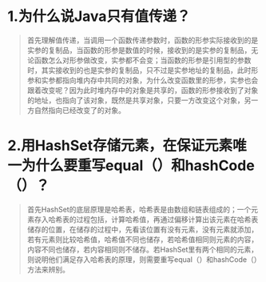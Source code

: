 # 1.为什么说Java只有值传递？
>首先理解值传递，当调用一个函数传递参数时，函数的形参实际接收到的是实参的复制品，当函数的形参是数值的时候，接收到的是实参的复制品，无论函数怎么对形参做改变，实参都不会变；当函数的形参是引用型的参数时，其实接收到的也是实参的复制品，只不过是实参地址的复制品，此时形参和实参都指向堆内存中共同的对象，为什么改变函数里的形参，实参也会跟着改变呢？因为此时堆内存中的对象是共享的，函数的形参接收到了对象的地址，也指向了该对象，既然是共享对象，只要一方改变这个对象，另一方自然指向已经改变了的对象。
# 2.用HashSet存储元素，在保证元素唯一为什么要重写equal（）和hashCode（）？
>首先HashSet的底层原理是哈希表，哈希表是由数组和链表组成的；一个元素存入哈希表的过程包括，计算哈希值，再通过偏移计算出该元素在哈希表储存的位置，在储存的过程中，先看该位置有没有元素，没有元素就添加，若有元素则比较哈希值，哈希值不同也储存，若哈希值相同则元素的内容，内容不同也储存，若内容相同则不储存。若HashSet里有两个相同的元素，则说明他们满足存入哈希表的原理，则需要重写equal（）和hashCode（）方法来辨别。
